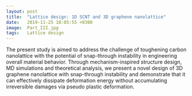 ```yaml
---
layout: post
title:  "Lattice design: 1D SCNT and 3D graphene nanolattice"
date:   2019-11-25 18:05:55 +0300
image:  Part_III.jpg
tags:   Lattice design
---
```


The present study is aimed to address the challenge of toughening carbon nanolattice with the potential of snap-through instability in engineering overall material behavior. Through mechanism-inspired structure design, MD simulations and theoretical analysis, we present a novel design of 3D graphene nanolattice with snap-through instability and demonstrate that it can effectively dissipate deformation energy without accumulating irreversible damages via pseudo plastic deformation.

<!--
You’ll find this post in your `_posts` directory. Go ahead and edit it and re-build the site to see your changes. You can rebuild the site in many different ways, but the most common way is to run `jekyll serve`, which launches a web server and auto-regenerates your site when a file is updated.

To add new posts, simply add a file in the `_posts` directory that follows the convention `YYYY-MM-DD-name-of-post.ext` and includes the necessary front matter. Take a look at the source for this post to get an idea about how it works.

Jekyll also offers powerful support for code snippets:

{% highlight ruby %}
def print_hi(name)
  puts "Hi, #{name}"
end
print_hi('Tom')
#=> prints 'Hi, Tom' to STDOUT.
{% endhighlight %}

Check out the [Jekyll docs][jekyll-docs] for more info on how to get the most out of Jekyll. File all bugs/feature requests at [Jekyll’s GitHub repo][jekyll-gh]. If you have questions, you can ask them on [Jekyll Talk][jekyll-talk].

[jekyll-docs]: https://jekyllrb.com/docs/home
[jekyll-gh]:   https://github.com/jekyll/jekyll
[jekyll-talk]: https://talk.jekyllrb.com/
-->
